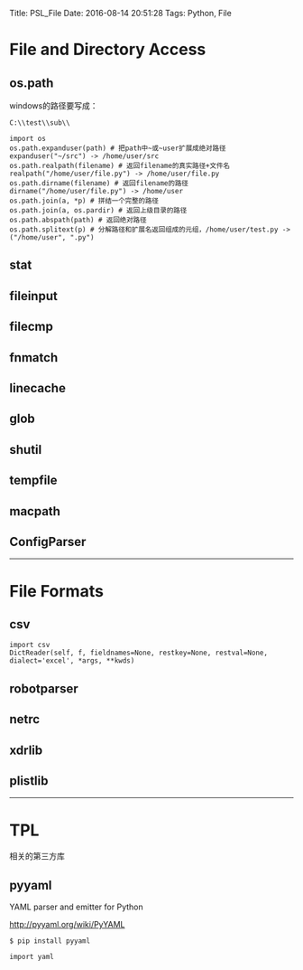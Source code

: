 Title: PSL_File
Date: 2016-08-14 20:51:28
Tags: Python, File



# File and Directory Access

## os.path

windows的路径要写成：

    C:\\test\\sub\\

    import os
    os.path.expanduser(path) # 把path中~或~user扩展成绝对路径 expanduser("~/src") -> /home/user/src
    os.path.realpath(filename) # 返回filename的真实路径+文件名 realpath("/home/user/file.py") -> /home/user/file.py
    os.path.dirname(filename) # 返回filename的路径 dirname("/home/user/file.py") -> /home/user
    os.path.join(a, *p) # 拼结一个完整的路径　
    os.path.join(a, os.pardir) # 返回上级目录的路径
    os.path.abspath(path) # 返回绝对路径
    os.path.splitext(p) # 分解路径和扩展名返回组成的元组，/home/user/test.py -> ("/home/user", ".py")

## stat

## fileinput

## filecmp

## fnmatch

## linecache

## glob

## shutil

## tempfile

## macpath

## ConfigParser

***

# File Formats

## csv

    import csv
    DictReader(self, f, fieldnames=None, restkey=None, restval=None, dialect='excel', *args, **kwds)

## robotparser

## netrc

## xdrlib

## plistlib

***

# TPL

相关的第三方库

## pyyaml

YAML parser and emitter for Python

<http://pyyaml.org/wiki/PyYAML>

    $ pip install pyyaml

    import yaml
